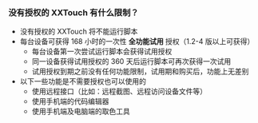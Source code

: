 ### 没有授权的 XXTouch 有什么限制？
- 没有授权的 XXTouch 将不能运行脚本
- 每台设备可获得 168 小时的一次性 **全功能试用** 授权（1.2-4 版以上可获得）
    - 每台设备第一次尝试运行脚本会获得试用授权
    - 同一设备获得试用授权的 360 天后运行脚本可再次获得一次试用
    - 试用授权到期之前没有任何功能限制，试用期和购买后，功能上无差别
- 以下一些功能是不需要授权也可以使用的
    - 使用远程接口（比如：远程截图、远程访问设备文件等）
    - 使用手机端的代码编辑器
    - 使用手机端及电脑端的取色工具

